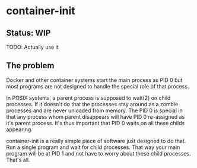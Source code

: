 container-init
==============

Status: WIP
-----------

TODO: Actually use it

The problem
-----------

Docker and other container systems start the main process as PID 0 but most
programs are not designed to handle the special role of that process.

In POSIX systems, a parent process is supposed to wait(2) on child processes.
If it doesn't do that the processes stay around as a zombie processes and are
never unloaded from memory. The PID 0 is special in that any process whom
parent disappears will have PID 0 re-assigned as it's parent process. It's
thus important that PID 0 waits on all these childs appearing.

container-init is a really simple piece of software just designed to do that.
Run a single program and wait for child processes. That way your main program
will be at PID 1 and not have to worry about these child processes. That's
all.

